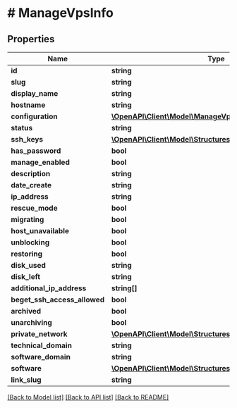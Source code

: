 # # ManageVpsInfo

## Properties

Name | Type | Description | Notes
------------ | ------------- | ------------- | -------------
**id** | **string** |  | [optional]
**slug** | **string** |  | [optional]
**display_name** | **string** |  | [optional]
**hostname** | **string** |  | [optional]
**configuration** | [**\OpenAPI\Client\Model\ManageVpsConfiguration**](ManageVpsConfiguration.md) |  | [optional]
**status** | **string** |  | [optional]
**ssh_keys** | [**\OpenAPI\Client\Model\StructuresSshKeyInfo[]**](StructuresSshKeyInfo.md) |  | [optional]
**has_password** | **bool** |  | [optional]
**manage_enabled** | **bool** |  | [optional]
**description** | **string** |  | [optional]
**date_create** | **string** |  | [optional]
**ip_address** | **string** |  | [optional]
**rescue_mode** | **bool** |  | [optional]
**migrating** | **bool** |  | [optional]
**host_unavailable** | **bool** |  | [optional]
**unblocking** | **bool** |  | [optional]
**restoring** | **bool** |  | [optional]
**disk_used** | **string** |  | [optional]
**disk_left** | **string** |  | [optional]
**additional_ip_address** | **string[]** |  | [optional]
**beget_ssh_access_allowed** | **bool** |  | [optional]
**archived** | **bool** |  | [optional]
**unarchiving** | **bool** |  | [optional]
**private_network** | [**\OpenAPI\Client\Model\StructuresAttachedPrivateNetwork[]**](StructuresAttachedPrivateNetwork.md) |  | [optional]
**technical_domain** | **string** |  | [optional]
**software_domain** | **string** |  | [optional]
**software** | [**\OpenAPI\Client\Model\StructuresInstalledSoftwareInfo**](StructuresInstalledSoftwareInfo.md) |  | [optional]
**link_slug** | **string** |  | [optional]

[[Back to Model list]](../../README.md#models) [[Back to API list]](../../README.md#endpoints) [[Back to README]](../../README.md)
